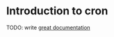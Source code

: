 # Introduction to cron

TODO: write [great documentation](http://jacobian.org/writing/what-to-write/)

